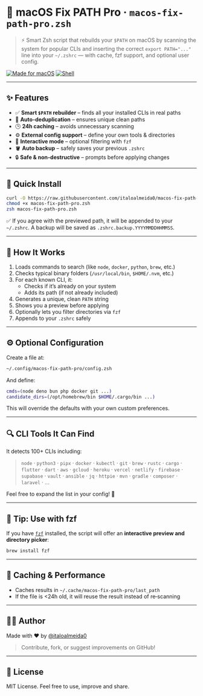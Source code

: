 # 🔧 macOS Fix PATH Pro · `macos-fix-path-pro.zsh`

> ⚡️ Smart Zsh script that rebuilds your `$PATH` on macOS by scanning the system for popular CLIs and inserting the correct `export PATH="..."` line into your `~/.zshrc` — with cache, fzf support, and optional user config.

[![Made for macOS](https://img.shields.io/badge/made%20for-macOS-blue?logo=apple)](https://github.com/italoalmeida0/macos-fix-path-pro)
[![Shell](https://img.shields.io/badge/script-zsh-informational?logo=gnu-bash)](https://zsh.sourceforge.io)

---

## ✨ Features

- ✅ **Smart `$PATH` rebuilder** – finds all your installed CLIs in real paths
- 🧠 **Auto-deduplication** – ensures unique clean paths
- 🕒 **24h caching** – avoids unnecessary scanning
- ⚙️ **External config support** – define your own tools & directories
- 🧩 **Interactive mode** – optional filtering with `fzf`
- 🪣 **Auto backup** – safely saves your previous `.zshrc`
- 🔒 **Safe & non-destructive** – prompts before applying changes

---

## 🚀 Quick Install

```bash
curl -O https://raw.githubusercontent.com/italoalmeida0/macos-fix-path-pro/main/macos-fix-path-pro.zsh
chmod +x macos-fix-path-pro.zsh
zsh macos-fix-path-pro.zsh
```

✅ If you agree with the previewed path, it will be appended to your `~/.zshrc`. A backup will be saved as `.zshrc.backup.YYYYMMDDHHMMSS`.

---

## 🧠 How It Works

1. Loads commands to search (like `node`, `docker`, `python`, `brew`, etc.)
2. Checks typical binary folders (`/usr/local/bin`, `$HOME/.nvm`, etc.)
3. For each known CLI, it:
   - Checks if it’s already on your system
   - Adds its path (if not already included)
4. Generates a unique, clean `PATH` string
5. Shows you a preview before applying
6. Optionally lets you filter directories via `fzf`
7. Appends to your `.zshrc` safely

---

## ⚙️ Optional Configuration

Create a file at:
```sh
~/.config/macos-fix-path-pro/config.zsh
```
And define:
```zsh
cmds=(node deno bun php docker git ...)
candidate_dirs=(/opt/homebrew/bin $HOME/.cargo/bin ...)
```
This will override the defaults with your own custom preferences.

---

## 🔍 CLI Tools It Can Find

It detects 100+ CLIs including:

> `node` · `python3` · `pipx` · `docker` · `kubectl` · `git` · `brew` · `rustc` · `cargo` · `flutter` · `dart` · `aws` · `gcloud` · `heroku` · `vercel` · `netlify` · `firebase` · `supabase` · `vault` · `ansible` · `jq` · `httpie` · `mvn` · `gradle` · `composer` · `laravel` · ...

Feel free to expand the list in your config! 💪

---

## 🧪 Tip: Use with fzf

If you have [`fzf`](https://github.com/junegunn/fzf) installed, the script will offer an **interactive preview and directory picker**:

```bash
brew install fzf
```

---

## 📂 Caching & Performance

- Caches results in `~/.cache/macos-fix-path-pro/last_path`
- If the file is <24h old, it will reuse the result instead of re‑scanning

---

## 👨‍💻 Author

Made with ❤️ by [@italoalmeida0](https://github.com/italoalmeida0)

> Contribute, fork, or suggest improvements on GitHub!

---

## 📜 License

MIT License. Feel free to use, improve and share.


